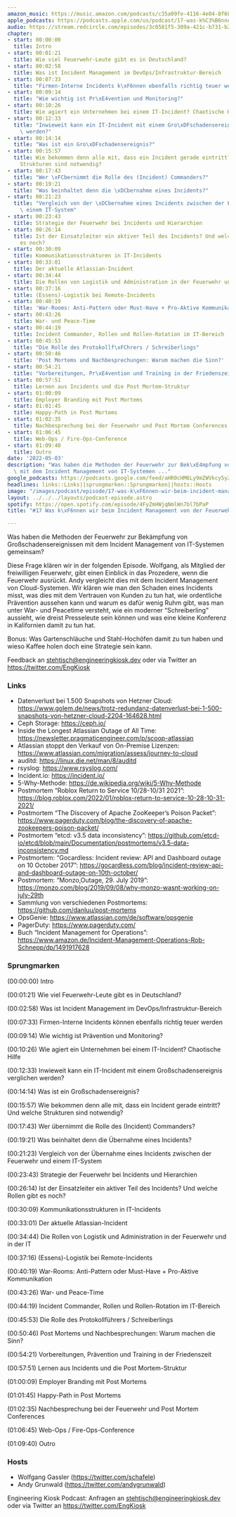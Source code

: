 ```yaml
---
amazon_music: https://music.amazon.com/podcasts/c35a09fe-4116-4e04-8f68-77d61b112e46/episodes/25643515-280a-4365-aac3-14d3364334c0/engineering-kiosk-17-was-k%C3%B6nnen-wir-beim-incident-management-von-der-feuerwehr-lernen
apple_podcasts: https://podcasts.apple.com/us/podcast/17-was-k%C3%B6nnen-wir-beim-incident-management-von-der/id1603082924?i=1000559421700
audio: https://stream.redcircle.com/episodes/3c0581f5-309a-421c-b731-b28b211564c7/stream.mp3
chapter:
- start: 00:00:00
  title: Intro
- start: 00:01:21
  title: Wie viel Feuerwehr-Leute gibt es in Deutschland?
- start: 00:02:58
  title: Was ist Incident Management im DevOps/Infrastruktur-Bereich
- start: 00:07:33
  title: "Firmen-Interne Incidents k\xF6nnen ebenfalls richtig teuer werden"
- start: 00:09:14
  title: "Wie wichtig ist Pr\xE4vention und Monitoring?"
- start: 00:10:26
  title: Wie agiert ein Unternehmen bei einem IT-Incident? Chaotische Hilfe
- start: 00:12:33
  title: "Inwieweit kann ein IT-Incident mit einem Gro\xDFschadensereignis verglichen\
    \ werden?"
- start: 00:14:14
  title: "Was ist ein Gro\xDFschadensereignis?"
- start: 00:15:57
  title: Wie bekommen denn alle mit, dass ein Incident gerade eintritt? Und welche
    Strukturen sind notwendig?
- start: 00:17:43
  title: "Wer \xFCbernimmt die Rolle des (Incident) Commanders?"
- start: 00:19:21
  title: "Was beinhaltet denn die \xDCbernahme eines Incidents?"
- start: 00:21:23
  title: "Vergleich von der \xDCbernahme eines Incidents zwischen der Feuerwehr und\
    \ einem IT-System"
- start: 00:23:43
  title: Strategie der Feuerwehr bei Incidents und Hierarchien
- start: 00:26:14
  title: Ist der Einsatzleiter ein aktiver Teil des Incidents? Und welche Rollen gibt
    es noch?
- start: 00:30:09
  title: Kommunikationsstrukturen in IT-Incidents
- start: 00:33:01
  title: Der aktuelle Atlassian-Incident
- start: 00:34:44
  title: Die Rollen von Logistik und Administration in der Feuerwehr und in der IT
- start: 00:37:16
  title: (Essens)-Logistik bei Remote-Incidents
- start: 00:40:19
  title: 'War-Rooms: Anti-Pattern oder Must-Have + Pro-Aktive Kommunikation'
- start: 00:43:26
  title: War- und Peace-Time
- start: 00:44:19
  title: Incident Commander, Rollen und Rollen-Rotation im IT-Bereich
- start: 00:45:53
  title: "Die Rolle des Protokollf\xFChrers / Schreiberlings"
- start: 00:50:46
  title: 'Post Mortems und Nachbesprechungen: Warum machen die Sinn?'
- start: 00:54:21
  title: "Vorbereitungen, Pr\xE4vention und Training in der Friedenszeit"
- start: 00:57:51
  title: Lernen aus Incidents und die Post Mortem-Struktur
- start: 01:00:09
  title: Employer Branding mit Post Mortems
- start: 01:01:45
  title: Happy-Path in Post Mortems
- start: 01:02:35
  title: Nachbesprechung bei der Feuerwehr und Post Mortem Conferences
- start: 01:06:45
  title: Web-Ops / Fire-Ops-Conference
- start: 01:09:40
  title: Outro
date: '2022-05-03'
description: "Was haben die Methoden der Feuerwehr zur Bek\xE4mpfung von Gro\xDFschadensereignissen\
  \ mit dem Incident Management von IT-Systemen ..."
google_podcasts: https://podcasts.google.com/feed/aHR0cHM6Ly9mZWVkcy5yZWRjaXJjbGUuY29tLzBlY2ZkZmQ3LWZkYTEtNGMzZC05NTE1LTQ3NjcyN2Y5ZGY1ZQ/episode/YjZlMDAyYTktZTBkNC00NzM2LTkyNzMtZDljOTAxMWQzOGRj?sa=X&ved=0CAUQkfYCahcKEwi4xMSxj4L4AhUAAAAAHQAAAAAQNQ
headlines: links::Links||sprungmarken::Sprungmarken||hosts::Hosts
image: "/images/podcast/episode/17-was-k\xF6nnen-wir-beim-incident-management-von-der-feuerwehr-lernen.jpg"
layout: ../../../layouts/podcast-episode.astro
spotify: https://open.spotify.com/episode/4FyZmHWjqNmlWn7bl7bPaP
title: "#17 Was k\xF6nnen wir beim Incident Management von der Feuerwehr lernen?"

---
```


<p class="mb-6 text-base md:text-lg text-coolGray-500">Was haben die Methoden der Feuerwehr zur Bekämpfung von Großschadensereignissen mit dem Incident Management von IT-Systemen gemeinsam? </p><p class="mb-6 text-base md:text-lg text-coolGray-500">Diese Frage klären wir in der folgenden Episode. Wolfgang, als Mitglied der freiwilligen Feuerwehr, gibt einen Einblick in das Prozedere, wenn die Feuerwehr ausrückt. Andy vergleicht dies mit dem Incident Management von Cloud-Systemen. Wir klären wie man den Schaden eines Incidents misst, was dies mit dem Vertrauen von Kunden zu tun hat, wie ordentliche Prävention aussehen kann und warum es dafür wenig Ruhm gibt, was man unter War- und Peacetime versteht, wie ein moderner “Schreiberling” aussieht, wie dreist Presseleute sein können und was eine kleine Konferenz in Kalifornien damit zu tun hat.</p><p class="mb-6 text-base md:text-lg text-coolGray-500">Bonus: Was Gartenschläuche und Stahl-Hochöfen damit zu tun haben und wieso Kaffee holen doch eine Strategie sein kann.</p><p class="mb-6 text-base md:text-lg text-coolGray-500">Feedback an <a class="underline hover:no-underline" style="text-decoration-line: underline;"href="mailto:stehtisch@engineeringkiosk.dev" rel="nofollow">stehtisch@engineeringkiosk.dev</a> oder via Twitter an <a class="underline hover:no-underline" style="text-decoration-line: underline;"href="https://twitter.com/EngKiosk" rel="nofollow">https://twitter.com/EngKiosk</a></p><h3 class="mb-4 text-2xl md:text-3xl font-semibold text-coolGray-800" id="links">Links</h3><ul class="list-disc px-5 mb-6 md:px-5 text-base md:text-lg text-coolGray-500" style="list-style-type: disc;"><li class="mb-3">Datenverlust bei 1.500 Snapshots von Hetzner Cloud: <a class="underline hover:no-underline" style="text-decoration-line: underline;"href="https://www.golem.de/news/trotz-redundanz-datenverlust-bei-1-500-snapshots-von-hetzner-cloud-2204-164628.html" rel="nofollow">https://www.golem.de/news/trotz-redundanz-datenverlust-bei-1-500-snapshots-von-hetzner-cloud-2204-164628.html</a></li><li class="mb-3">Ceph Storage: <a class="underline hover:no-underline" style="text-decoration-line: underline;"href="https://ceph.io/" rel="nofollow">https://ceph.io/</a></li><li class="mb-3">Inside the Longest Atlassian Outage of All Time: <a class="underline hover:no-underline" style="text-decoration-line: underline;"href="https://newsletter.pragmaticengineer.com/p/scoop-atlassian" rel="nofollow">https://newsletter.pragmaticengineer.com/p/scoop-atlassian</a></li><li class="mb-3">Atlassian stoppt den Verkauf von On-Premise Lizenzen: <a class="underline hover:no-underline" style="text-decoration-line: underline;"href="https://www.atlassian.com/migration/assess/journey-to-cloud" rel="nofollow">https://www.atlassian.com/migration/assess/journey-to-cloud</a></li><li class="mb-3">auditd: <a class="underline hover:no-underline" style="text-decoration-line: underline;"href="https://linux.die.net/man/8/auditd" rel="nofollow">https://linux.die.net/man/8/auditd</a></li><li class="mb-3">rsyslog: <a class="underline hover:no-underline" style="text-decoration-line: underline;"href="https://www.rsyslog.com/" rel="nofollow">https://www.rsyslog.com/</a></li><li class="mb-3">Incident.io: <a class="underline hover:no-underline" style="text-decoration-line: underline;"href="https://incident.io/" rel="nofollow">https://incident.io/</a></li><li class="mb-3">5-Why-Methode: <a class="underline hover:no-underline" style="text-decoration-line: underline;"href="https://de.wikipedia.org/wiki/5-Why-Methode" rel="nofollow">https://de.wikipedia.org/wiki/5-Why-Methode</a></li><li class="mb-3">Postmortem “Roblox Return to Service 10/28-10/31 2021”: <a class="underline hover:no-underline" style="text-decoration-line: underline;"href="https://blog.roblox.com/2022/01/roblox-return-to-service-10-28-10-31-2021/" rel="nofollow">https://blog.roblox.com/2022/01/roblox-return-to-service-10-28-10-31-2021/</a></li><li class="mb-3">Postmortem “The Discovery of Apache ZooKeeper’s Poison Packet”: <a class="underline hover:no-underline" style="text-decoration-line: underline;"href="https://www.pagerduty.com/blog/the-discovery-of-apache-zookeepers-poison-packet/" rel="nofollow">https://www.pagerduty.com/blog/the-discovery-of-apache-zookeepers-poison-packet/</a></li><li class="mb-3">Postmortem “etcd: v3.5 data inconsistency”: <a class="underline hover:no-underline" style="text-decoration-line: underline;"href="https://github.com/etcd-io/etcd/blob/main/Documentation/postmortems/v3.5-data-inconsistency.md" rel="nofollow">https://github.com/etcd-io/etcd/blob/main/Documentation/postmortems/v3.5-data-inconsistency.md</a></li><li class="mb-3">Postmortem: “Gocardless: Incident review: API and Dashboard outage on 10 October 2017”: <a class="underline hover:no-underline" style="text-decoration-line: underline;"href="https://gocardless.com/blog/incident-review-api-and-dashboard-outage-on-10th-october/" rel="nofollow">https://gocardless.com/blog/incident-review-api-and-dashboard-outage-on-10th-october/</a></li><li class="mb-3">Postmortem: “Monzo,Outage, 29. July 2019”: <a class="underline hover:no-underline" style="text-decoration-line: underline;"href="https://monzo.com/blog/2019/09/08/why-monzo-wasnt-working-on-july-29th" rel="nofollow">https://monzo.com/blog/2019/09/08/why-monzo-wasnt-working-on-july-29th</a></li><li class="mb-3">Sammlung von verschiedenen Postmortems: <a class="underline hover:no-underline" style="text-decoration-line: underline;"href="https://github.com/danluu/post-mortems" rel="nofollow">https://github.com/danluu/post-mortems</a></li><li class="mb-3">OpsGenie: <a class="underline hover:no-underline" style="text-decoration-line: underline;"href="https://www.atlassian.com/de/software/opsgenie" rel="nofollow">https://www.atlassian.com/de/software/opsgenie</a></li><li class="mb-3">PagerDuty: <a class="underline hover:no-underline" style="text-decoration-line: underline;"href="https://www.pagerduty.com/" rel="nofollow">https://www.pagerduty.com/</a></li><li class="mb-3">Buch “Incident Management for Operations”: <a class="underline hover:no-underline" style="text-decoration-line: underline;"href="https://www.amazon.de/Incident-Management-Operations-Rob-Schnepp/dp/1491917628" rel="nofollow">https://www.amazon.de/Incident-Management-Operations-Rob-Schnepp/dp/1491917628</a></li></ul><h3 class="mb-4 text-2xl md:text-3xl font-semibold text-coolGray-800" id="sprungmarken">Sprungmarken</h3><p class="mb-6 text-base md:text-lg text-coolGray-500">(00:00:00) Intro</p><p class="mb-6 text-base md:text-lg text-coolGray-500">(00:01:21) Wie viel Feuerwehr-Leute gibt es in Deutschland?</p><p class="mb-6 text-base md:text-lg text-coolGray-500">(00:02:58) Was ist Incident Management im DevOps/Infrastruktur-Bereich</p><p class="mb-6 text-base md:text-lg text-coolGray-500">(00:07:33) Firmen-Interne Incidents können ebenfalls richtig teuer werden</p><p class="mb-6 text-base md:text-lg text-coolGray-500">(00:09:14) Wie wichtig ist Prävention und Monitoring?</p><p class="mb-6 text-base md:text-lg text-coolGray-500">(00:10:26) Wie agiert ein Unternehmen bei einem IT-Incident? Chaotische Hilfe</p><p class="mb-6 text-base md:text-lg text-coolGray-500">(00:12:33) Inwieweit kann ein IT-Incident mit einem Großschadensereignis verglichen werden?</p><p class="mb-6 text-base md:text-lg text-coolGray-500">(00:14:14) Was ist ein Großschadensereignis?</p><p class="mb-6 text-base md:text-lg text-coolGray-500">(00:15:57) Wie bekommen denn alle mit, dass ein Incident gerade eintritt? Und welche Strukturen sind notwendig?</p><p class="mb-6 text-base md:text-lg text-coolGray-500">(00:17:43) Wer übernimmt die Rolle des (Incident) Commanders?</p><p class="mb-6 text-base md:text-lg text-coolGray-500">(00:19:21) Was beinhaltet denn die Übernahme eines Incidents?</p><p class="mb-6 text-base md:text-lg text-coolGray-500">(00:21:23) Vergleich von der Übernahme eines Incidents zwischen der Feuerwehr und einem IT-System</p><p class="mb-6 text-base md:text-lg text-coolGray-500">(00:23:43) Strategie der Feuerwehr bei Incidents und Hierarchien</p><p class="mb-6 text-base md:text-lg text-coolGray-500">(00:26:14) Ist der Einsatzleiter ein aktiver Teil des Incidents? Und welche Rollen gibt es noch?</p><p class="mb-6 text-base md:text-lg text-coolGray-500">(00:30:09) Kommunikationsstrukturen in IT-Incidents</p><p class="mb-6 text-base md:text-lg text-coolGray-500">(00:33:01) Der aktuelle Atlassian-Incident</p><p class="mb-6 text-base md:text-lg text-coolGray-500">(00:34:44) Die Rollen von Logistik und Administration in der Feuerwehr und in der IT</p><p class="mb-6 text-base md:text-lg text-coolGray-500">(00:37:16) (Essens)-Logistik bei Remote-Incidents</p><p class="mb-6 text-base md:text-lg text-coolGray-500">(00:40:19) War-Rooms: Anti-Pattern oder Must-Have + Pro-Aktive Kommunikation</p><p class="mb-6 text-base md:text-lg text-coolGray-500">(00:43:26) War- und Peace-Time</p><p class="mb-6 text-base md:text-lg text-coolGray-500">(00:44:19) Incident Commander, Rollen und Rollen-Rotation im IT-Bereich</p><p class="mb-6 text-base md:text-lg text-coolGray-500">(00:45:53) Die Rolle des Protokollführers / Schreiberlings</p><p class="mb-6 text-base md:text-lg text-coolGray-500">(00:50:46) Post Mortems und Nachbesprechungen: Warum machen die Sinn?</p><p class="mb-6 text-base md:text-lg text-coolGray-500">(00:54:21) Vorbereitungen, Prävention und Training in der Friedenszeit</p><p class="mb-6 text-base md:text-lg text-coolGray-500">(00:57:51) Lernen aus Incidents und die Post Mortem-Struktur</p><p class="mb-6 text-base md:text-lg text-coolGray-500">(01:00:09) Employer Branding mit Post Mortems</p><p class="mb-6 text-base md:text-lg text-coolGray-500">(01:01:45) Happy-Path in Post Mortems</p><p class="mb-6 text-base md:text-lg text-coolGray-500">(01:02:35) Nachbesprechung bei der Feuerwehr und Post Mortem Conferences</p><p class="mb-6 text-base md:text-lg text-coolGray-500">(01:06:45) Web-Ops / Fire-Ops-Conference</p><p class="mb-6 text-base md:text-lg text-coolGray-500">(01:09:40) Outro</p><h3 class="mb-4 text-2xl md:text-3xl font-semibold text-coolGray-800" id="hosts">Hosts</h3><ul class="list-disc px-5 mb-6 md:px-5 text-base md:text-lg text-coolGray-500" style="list-style-type: disc;"><li class="mb-3">Wolfgang Gassler (<a class="underline hover:no-underline" style="text-decoration-line: underline;"href="https://twitter.com/schafele" rel="nofollow">https://twitter.com/schafele</a>)</li><li class="mb-3">Andy Grunwald (<a class="underline hover:no-underline" style="text-decoration-line: underline;"href="https://twitter.com/andygrunwald" rel="nofollow">https://twitter.com/andygrunwald</a>)</li></ul><p class="mb-6 text-base md:text-lg text-coolGray-500">Engineering Kiosk Podcast: Anfragen an <a class="underline hover:no-underline" style="text-decoration-line: underline;"href="http://stehtisch@engineeringkiosk.dev" rel="nofollow">stehtisch@engineeringkiosk.dev</a> oder via Twitter an <a class="underline hover:no-underline" style="text-decoration-line: underline;"href="https://twitter.com/EngKiosk" rel="nofollow">https://twitter.com/EngKiosk</a></p>